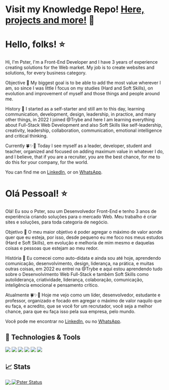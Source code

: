 # Visit my Knowledge Repo! [Here, projects and more!](https://github.com/J-Pster/meu-super-repo) 💚

# Hello, folks! ⭐

Hi, I'm Pster, I'm a Front-End Developer and I have 3 years of experience creating solutions for the Web market.
My job is to create websites and solutions, for every business category.

Objective 🚩
My biggest goal is to be able to add the most value wherever I am, so since I was little I focus on my studies (Hard and Soft Skills), on evolution and improvement of myself and those things and people around me.

History 📕
I started as a self-starter and still am to this day, learning communication, development, design, leadership, in practice, and many other things, in 2022 I joined @Trybe and here I am learning everything about Full-Stack Web Development and also Soft Skills like self-leadership, creativity, leadership, collaboration, communication, emotional intelligence and critical thinking.

Currently 🍀✨🎉
Today I see myself as a leader, developer, student and teacher, organized and focused on adding maximum value in whatever I do, and I believe, that if you are a recruiter, you are the best chance, for me to do this for your company, for the world.

You can find me on [LinkedIn][1], or on [WhatsApp][2].

# Olá Pessoal! ⭐

Olá! Eu sou o Pster, sou um Desenvolvedor Front-End e tenho 3 anos de experiência criando soluções para o mercado Web.
Meu trabalho é criar sites e soluções, para toda categoria de negócio.

Objetivo 🚩
O meu maior objetivo é poder agregar o máximo de valor aonde quer que eu esteja, por isso, desde pequeno eu me foco nos meus estudos (Hard e Soft Skills), em evolução e melhoria de mim mesmo e daquelas coisas e pessoas que estejam ao meu redor.

História 📕
Eu comecei como auto-didata e ainda sou até hoje, aprendendo comunicação, desenvolvimento, design, liderança, na prática, e muitas outras coisas, em 2022 eu entrei na @Trybe e aqui estou aprendendo tudo sobre o Desenvolvimento Web Full-Stack e também Soft Skills como autoliderança, criatividade, liderança, colaboração, comunicação, inteligência emocional e pensamento crítico.

Atualmente 🍀✨🎉
Hoje me vejo como um líder, desenvolvedor, estudante e professor, organizado e focado em agregar o máximo de valor naquilo que eu faça, e acredito, que se você for um recrutador, você seja a melhor chance, para que eu faça isso pela sua empresa, pelo mundo.

Você pode me encontrar no [LinkedIn][1], ou no [WhatsApp][2].

<!-- Resources -->
<!-- links to your social media accounts -->
[1]: https://www.linkedin.com/in/joaopster/
[2]: https://api.whatsapp.com/send?phone=5562992765354&text=Ol%C3%A1%2C%20%C3%A9%20o%20Pster%3F%20Venho%20do%20Github.

## 🔧 Technologies & Tools
![](https://img.shields.io/badge/OS-Linux-informational?style=flat&logo=linux&logoColor=white&color=2bbc8a)
![](https://img.shields.io/badge/Code-Python-informational?style=flat&logo=python&logoColor=white&color=2bbc8a)
![](https://img.shields.io/badge/Code-JavaScript-informational?style=flat&logo=javascript&logoColor=white&color=2bbc8a)
![](https://img.shields.io/badge/Shell-Bash-informational?style=flat&logo=gnu-bash&logoColor=white&color=2bbc8a)
![](https://img.shields.io/badge/Tools-Docker-informational?style=flat&logo=docker&logoColor=white&color=2bbc8a)
![](https://img.shields.io/badge/Tools-Kubernetes-informational?style=flat&logo=kubernetes&logoColor=white&color=2bbc8a)

## &#x1f4c8; Stats
<a href="https://github.com/J-Pster/J-Pster">
  <img align="center" src="https://github-readme-stats.vercel.app/api/top-langs/?username=J-Pster&hide=java,html&title_color=ffffff&text_color=c9cacc&icon_color=2bbc8a&bg_color=1d1f21" />
</a>
<a href="https://github.com/J-Pster/J-Pster">
  <img align="center" src="https://github-readme-stats.vercel.app/api?username=J-Pster&show_icons=true&line_height=27&count_private=true&title_color=ffffff&text_color=c9cacc&icon_color=2bbc8a&bg_color=1d1f21" alt="Pster Status" />
</a>

